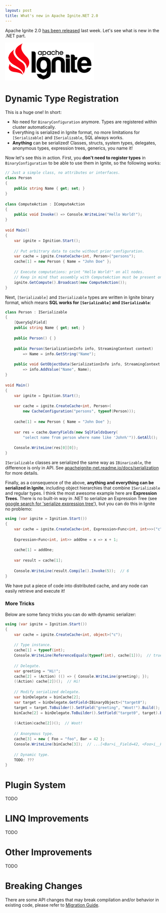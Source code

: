 ```yaml
---
layout: post
title: What's new in Apache Ignite.NET 2.0
---
```


Apache Ignite 2.0 [has been released](https://blogs.apache.org/ignite/entry/apache-ignite-2-0-redesigned) last week. Let's see what is new in the .NET part.

![ignite logo](../images/ignite_logo.png)


# Dynamic Type Registration

This is a huge one! In short:

* No need for `BinaryConfiguration` anymore. Types are registered within cluster automatically.
* Everything is serialized in Ignite format, no more limitations for `[Serializable]` and `ISerializable`, SQL always works.
* **Anything** can be serialized! Classes, structs, system types, delegates, anonymous types, expression trees, generics, you name it!

Now let's see this in action.
First, you **don't need to register types** in `BinaryConfiguration` to be able to use them in Ignite, so the following works:

```cs
// Just a simple class, no attributes or interfaces.
class Person
{
    public string Name { get; set; }
}

class ComputeAction : IComputeAction
{
    public void Invoke() => Console.WriteLine("Hello World!");
}

void Main()
{
    var ignite = Ignition.Start();
    
    // Put arbitrary data to cache without prior configuration.
    var cache = ignite.CreateCache<int, Person>("persons");
    cache[1] = new Person { Name = "John Doe" };

    // Execute computations: print "Hello World!" on all nodes.
    // Keep in mind that assembly with ComputeAction must be present on all nodes.
    ignite.GetCompute().Broadcast(new ComputeAction());
}
```

Next, `[Serializable]` and `ISerializable` types are written in Ignite binary format, which means **SQL works for `[Serializable]` and `ISerializable`**:

```cs
class Person : ISerializable
{
    [QuerySqlField]
    public string Name { get; set; }

    public Person() { }

    public Person(SerializationInfo info, StreamingContext context) 
        => Name = info.GetString("Name");

    public void GetObjectData(SerializationInfo info, StreamingContext context) 
        => info.AddValue("Name", Name);
}

void Main()
{
    var ignite = Ignition.Start();

    var cache = ignite.CreateCache<int, Person>(
        new CacheConfiguration("persons", typeof(Person)));
    
    cache[1] = new Person { Name = "John Doe" };

    var res = cache.QueryFields(new SqlFieldsQuery(
        "select name from person where name like 'John%'")).GetAll();

    Console.WriteLine(res[0][0]);
}
```

`ISerializable` classes are serialized the same way as `IBinarizable`, the difference is only in API.
See [apacheignite-net.readme.io/docs/serialization](https://apacheignite-net.readme.io/docs/serialization) for more details.

Finally, as a consequence of the above, **anything and everything can be serialized in Ignite**, including object hierarchies that combine `ISerializable` and regular types.
I think the most awesome example here are **Expression Trees**. There is no built-in way in .NET to serialize an
Expression Tree (see [google search for 'serialize expression tree'](https://www.google.ru/search?q=serialize+expression+tree)), but you can do this in Ignite no problemo:

```cs
using (var ignite = Ignition.Start())
{
    var cache = ignite.CreateCache<int, Expression<Func<int, int>>>("c");

    Expression<Func<int, int>> addOne = x => x + 1;

    cache[1] = addOne;

    var result = cache[1];

    Console.WriteLine(result.Compile().Invoke(5));  // 6
}
```

We have put a piece of code into distributed cache, and any node can easily retrieve and execute it!

### More Tricks

Below are some fancy tricks you can do with dynamic serializer:

```cs
using (var ignite = Ignition.Start())
{
    var cache = ignite.CreateCache<int, object>("c");

    // Type instance.
    cache[1] = typeof(int);
    Console.WriteLine(ReferenceEquals(typeof(int), cache[1]));  // true

    // Delegate.
    var greeting = "Hi!";
    cache[2] = (Action) (() => { Console.WriteLine(greeting); });
    ((Action) cache[2])();  // Hi!

    // Modify serialized delegate.
    var binDelegate = binCache[2];
    var target = binDelegate.GetField<IBinaryObject>("target0");
    target = target.ToBuilder().SetField("greeting", "Woot!").Build();
    binCache[2] = binDelegate.ToBuilder().SetField("target0", target).Build();

    ((Action)cache[2])();  // Woot!

    // Anonymous type.
    cache[3] = new { Foo = "foo", Bar = 42 };
    Console.WriteLine(binCache[3]);  // ...[<Bar>i__Field=42, <Foo>i__Field=foo]

    // Dynamic type.
    TODO: ???
}
```


# Plugin System

TODO

# LINQ Improvements

TODO

# Other Improvements

TODO

# Breaking Changes

There are some API changes that may break compilation and/or behavior in existing code, please refer to [Migration Guide](https://cwiki.apache.org/confluence/display/IGNITE/Apache+Ignite+2.0+Migration+Guide#ApacheIgnite2.0MigrationGuide-Ignite.NET).